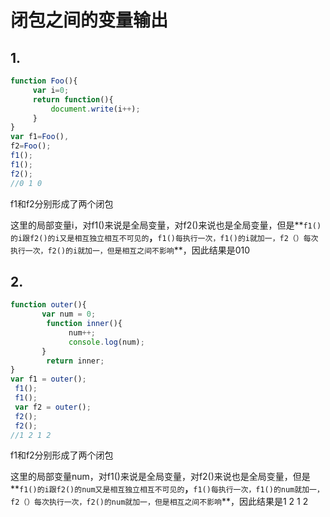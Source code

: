 # 闭包之间的变量输出

## 1.

``` javascript
function Foo(){
     var i=0;
     return function(){
         document.write(i++);
     }
}
var f1=Foo(),
f2=Foo();
f1();
f1();
f2();
//0 1 0
```

f1和f2分别形成了两个闭包

这里的局部变量i，对f1()来说是全局变量，对f2()来说也是全局变量，但是**`f1()的i跟f2()的i又是相互独立相互不可见的`**，**`f1()每执行一次，f1()的i就加一，f2（）每次执行一次，f2()的i就加一，但是相互之间不影响`**，因此结果是010

## 2.

``` javascript
function outer(){
       var num = 0;
        function inner(){
             num++;
             console.log(num);
       }
        return inner;
}
var f1 = outer();
 f1();
 f1();
 var f2 = outer();
 f2();
 f2();
//1 2 1 2
```

f1和f2分别形成了两个闭包

这里的局部变量num，对f1()来说是全局变量，对f2()来说也是全局变量，但是**`f1()的i跟f2()的num又是相互独立相互不可见的`**，**`f1()每执行一次，f1()的num就加一，f2（）每次执行一次，f2()的num就加一，但是相互之间不影响`**，因此结果是1 2 1 2